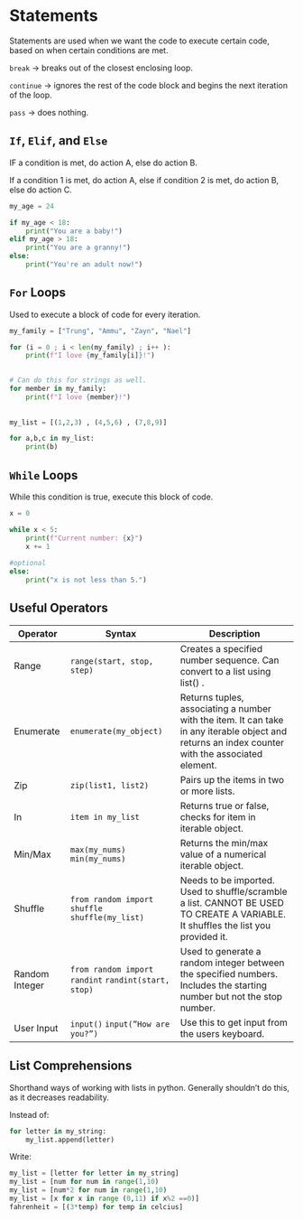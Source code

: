# Statements

Statements are used when we want the code to execute certain code, based on when certain conditions are met.

`break` → breaks out of the closest enclosing loop.

`continue` → ignores the rest of the code block and begins the next iteration of the loop.

`pass` → does nothing.

## `If`, `Elif`, and `Else`

IF a condition is met, do action A, else do action B.

If a condition 1 is met, do action A, else if condition 2 is met, do action B, else do action C.

```python
my_age = 24

if my_age < 18:
	print("You are a baby!")
elif my_age > 18:
	print("You are a granny!")
else:
	print("You're an adult now!")
```

## `For` Loops

Used to execute a block of code for every iteration.

```python
my_family = ["Trung", "Ammu", "Zayn", "Nael"]

for (i = 0 ; i < len(my_family) ; i++ ):
	print(f"I love {my_family[i]}!")
	

# Can do this for strings as well.
for member in my_family:
	print(f"I love {member}!")
	
	
my_list = [(1,2,3) , (4,5,6) , (7,8,9)]

for a,b,c in my_list:
	print(b)
```

## `While` Loops

While this condition is true, execute this block of code.

```python
x = 0

while x < 5:
	print(f"Current number: {x}")
	x += 1
	
#optional
else:
	print("x is not less than 5.")
```

## Useful Operators

| Operator | Syntax | Description |
| --- | --- | --- |
| Range | `range(start, stop, step)` | Creates a specified number sequence. Can convert to a list using list() . |
| Enumerate | `enumerate(my_object)`| Returns tuples, associating a number with the item. It can take in any iterable object and returns an index counter with the associated element. |
| Zip | `zip(list1, list2)` | Pairs up the items in two or more lists. |
| In | `item in my_list` | Returns true or false, checks for item in iterable object. |
| Min/Max | `max(my_nums) min(my_nums)` | Returns the min/max value of a numerical iterable object. |
| Shuffle | `from random import shuffle` `shuffle(my_list)` | Needs to be imported. Used to shuffle/scramble a list. CANNOT BE USED TO CREATE A VARIABLE. It shuffles the list you provided it. |
| Random Integer | `from random import randint` `randint(start, stop)` | Used to generate a random integer between the specified numbers. Includes the starting number but not the stop number. |
| User Input | `input()` `input(”How are you?”)` | Use this to get input from the users keyboard. |

## List Comprehensions

Shorthand ways of working with lists in python. Generally shouldn’t do this, as it decreases readability.

Instead of:

```python
for letter in my_string:
	my_list.append(letter)
```

Write:

```python
my_list = [letter for letter in my_string]
my_list = [num for num in range(1,10)
my_list = [num*2 for num in range(1,10)
my_list = [x for x in range (0,11) if x%2 ==0)]
fahrenheit = [(3*temp) for temp in celcius]
```